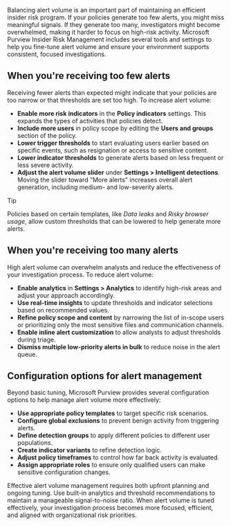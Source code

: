 Balancing alert volume is an important part of maintaining an efficient insider risk program. If your policies generate too few alerts, you might miss meaningful signals. If they generate too many, investigators might become overwhelmed, making it harder to focus on high-risk activity. Microsoft Purview Insider Risk Management includes several tools and settings to help you fine-tune alert volume and ensure your environment supports consistent, focused investigations.

## When you're receiving too few alerts

Receiving fewer alerts than expected might indicate that your policies are too narrow or that thresholds are set too high. To increase alert volume:

- **Enable more risk indicators** in the **Policy indicators** settings. This expands the types of activities that policies detect.
- **Include more users** in policy scope by editing the **Users and groups** section of the policy.
- **Lower trigger thresholds** to start evaluating users earlier based on specific events, such as resignation or access to sensitive content.
- **Lower indicator thresholds** to generate alerts based on less frequent or less severe activity.
- **Adjust the alert volume slider** under **Settings > Intelligent detections**. Moving the slider toward "More alerts" increases overall alert generation, including medium- and low-severity alerts.

> [!TIP]
> Policies based on certain templates, like _Data leaks_ and _Risky browser usage_, allow custom thresholds that can be lowered to help generate more alerts.

## When you're receiving too many alerts

High alert volume can overwhelm analysts and reduce the effectiveness of your investigation process. To reduce alert volume:

- **Enable analytics** in **Settings > Analytics** to identify high-risk areas and adjust your approach accordingly.
- **Use real-time insights** to update thresholds and indicator selections based on recommended values.
- **Refine policy scope and content** by narrowing the list of in-scope users or prioritizing only the most sensitive files and communication channels.
- **Enable inline alert customization** to allow analysts to adjust thresholds during triage.
- **Dismiss multiple low-priority alerts in bulk** to reduce noise in the alert queue.

## Configuration options for alert management

Beyond basic tuning, Microsoft Purview provides several configuration options to help manage alert volume more effectively:

- **Use appropriate policy templates** to target specific risk scenarios.
- **Configure global exclusions** to prevent benign activity from triggering alerts.
- **Define detection groups** to apply different policies to different user populations.
- **Create indicator variants** to refine detection logic.
- **Adjust policy timeframes** to control how far back activity is evaluated.
- **Assign appropriate roles** to ensure only qualified users can make sensitive configuration changes.

Effective alert volume management requires both upfront planning and ongoing tuning. Use built-in analytics and threshold recommendations to maintain a manageable signal-to-noise ratio. When alert volume is tuned effectively, your investigation process becomes more focused, efficient, and aligned with organizational risk priorities.
